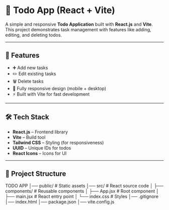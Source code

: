 # 📝 Todo App (React + Vite)

A simple and responsive **Todo Application** built with **React.js** and **Vite**.  
This project demonstrates task management with features like adding, editing, and deleting todos.

---

## 🚀 Features
- ➕ Add new tasks
- ✏️ Edit existing tasks
- 🗑️ Delete tasks
- 📱 Fully responsive design (mobile + desktop)
- ⚡ Built with Vite for fast development

---

## 🛠️ Tech Stack
- **React.js** – Frontend library
- **Vite** – Build tool
- **Tailwind CSS** – Styling (for responsiveness)
- **UUID** – Unique IDs for todos
- **React Icons** – Icons for UI

---

## 📂 Project Structure
TODO APP
│── public/ # Static assets
│── src/ # React source code
│ ├── components/ # Reusable components
│ ├── App.jsx # Root component
│ ├── main.jsx # React entry point
│ └── index.css # Styles
│── .gitignore
│── index.html
│── package.json
│── vite.config.js
